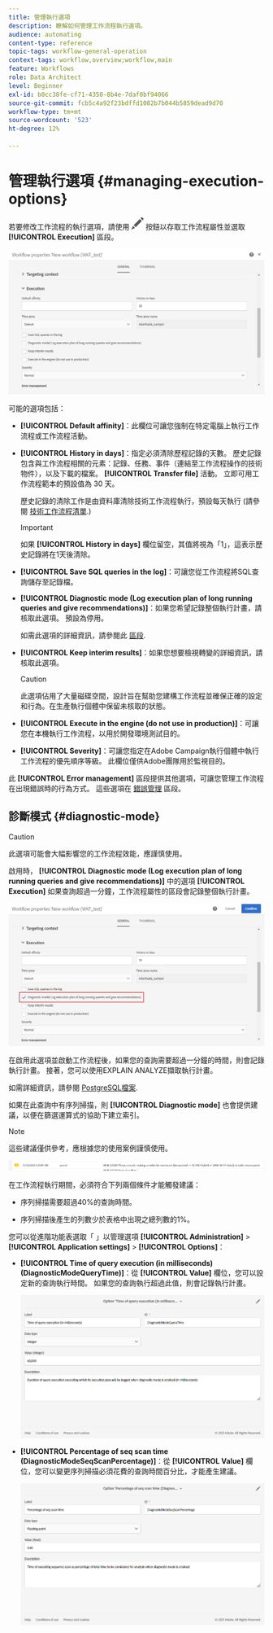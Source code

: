 ```yaml
---
title: 管理執行選項
description: 瞭解如何管理工作流程執行選項。
audience: automating
content-type: reference
topic-tags: workflow-general-operation
context-tags: workflow,overview;workflow,main
feature: Workflows
role: Data Architect
level: Beginner
exl-id: b0cc38fe-cf71-4350-8b4e-7daf0bf94066
source-git-commit: fcb5c4a92f23bdffd1082b7b044b5859dead9d70
workflow-type: tm+mt
source-wordcount: '523'
ht-degree: 12%

---
```


# 管理執行選項 {#managing-execution-options}

若要修改工作流程的執行選項，請使用 ![](assets/edit_darkgrey-24px.png) 按鈕以存取工作流程屬性並選取 **[!UICONTROL Execution]** 區段。

![](assets/wkf_execution_6.png)

可能的選項包括：

* **[!UICONTROL Default affinity]**：此欄位可讓您強制在特定電腦上執行工作流程或工作流程活動。

* **[!UICONTROL History in days]**：指定必須清除歷程記錄的天數。 歷史記錄包含與工作流程相關的元素：記錄、任務、事件（連結至工作流程操作的技術物件），以及下載的檔案。 **[!UICONTROL Transfer file]** 活動。 立即可用工作流程範本的預設值為 30 天。

  歷史記錄的清除工作是由資料庫清除技術工作流程執行，預設每天執行 (請參閱 [技術工作流程清單](../../administration/using/technical-workflows.md).)

  >[!IMPORTANT]
  >
  >如果 **[!UICONTROL History in days]** 欄位留空，其值將視為「1」，這表示歷史記錄將在1天後清除。

* **[!UICONTROL Save SQL queries in the log]**：可讓您從工作流程將SQL查詢儲存至記錄檔。

* **[!UICONTROL Diagnostic mode (Log execution plan of long running queries and give recommendations)]**：如果您希望記錄整個執行計畫，請核取此選項。 預設為停用。

  如需此選項的詳細資訊，請參閱此 [區段](#diagnostic-mode).

* **[!UICONTROL Keep interim results]**：如果您想要檢視轉變的詳細資訊，請核取此選項。

  >[!CAUTION]
  >
  >此選項佔用了大量磁碟空間，設計旨在幫助您建構工作流程並確保正確的設定和行為。在生產執行個體中保留未核取的狀態。

* **[!UICONTROL Execute in the engine (do not use in production)]**：可讓您在本機執行工作流程，以用於開發環境測試目的。

* **[!UICONTROL Severity]**：可讓您指定在Adobe Campaign執行個體中執行工作流程的優先順序等級。 此欄位僅供Adobe團隊用於監視目的。

此 **[!UICONTROL Error management]** 區段提供其他選項，可讓您管理工作流程在出現錯誤時的行為方式。 這些選項在 [錯誤管理](../../automating/using/monitoring-workflow-execution.md#error-management) 區段。

## 診斷模式 {#diagnostic-mode}

>[!CAUTION]
>
>此選項可能會大幅影響您的工作流程效能，應謹慎使用。

啟用時， **[!UICONTROL Diagnostic mode (Log execution plan of long running queries and give recommendations)]** 中的選項 **[!UICONTROL Execution]** 如果查詢超過一分鐘，工作流程屬性的區段會記錄整個執行計畫。

![](assets/wkf_diagnostic.png)

在啟用此選項並啟動工作流程後，如果您的查詢需要超過一分鐘的時間，則會記錄執行計畫。 接著，您可以使用EXPLAIN ANALYZE擷取執行計畫。

如需詳細資訊，請參閱 [PostgreSQL檔案](https://www.postgresql.org/docs/9.4/using-explain.html).

如果在此查詢中有序列掃描，則 **[!UICONTROL Diagnostic mode]** 也會提供建議，以便在篩選運算式的協助下建立索引。

>[!NOTE]
>
> 這些建議僅供參考，應根據您的使用案例謹慎使用。

![](assets/wkf_diagnostic_4.png)

在工作流程執行期間，必須符合下列兩個條件才能觸發建議：

* 序列掃描需要超過40%的查詢時間。

* 序列掃描後產生的列數少於表格中出現之總列數的1%。

您可以從進階功能表選取「 」以管理選項 **[!UICONTROL Administration]** > **[!UICONTROL Application settings]** > **[!UICONTROL Options]**：

* **[!UICONTROL Time of query execution (in milliseconds)(DiagnosticModeQueryTime)]**：從 **[!UICONTROL Value]** 欄位，您可以設定新的查詢執行時間。 如果您的查詢執行超過此值，則會記錄執行計畫。

  ![](assets/wkf_diagnostic_2.png)

* **[!UICONTROL Percentage of seq scan time (DiagnosticModeSeqScanPercentage)]**：從 **[!UICONTROL Value]** 欄位，您可以變更序列掃描必須花費的查詢時間百分比，才能產生建議。

  ![](assets/wkf_diagnostic_3.png)
